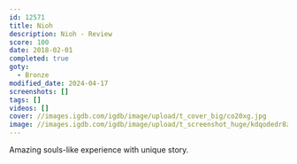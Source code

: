 ```yaml
---
id: 12571
title: Nioh
description: Nioh - Review
score: 100
date: 2018-02-01
completed: true
goty:
  - Bronze
modified_date: 2024-04-17
screenshots: []
tags: []
videos: []
cover: //images.igdb.com/igdb/image/upload/t_cover_big/co20xg.jpg
image: //images.igdb.com/igdb/image/upload/t_screenshot_huge/kdqodedr8zwnweddu63y.jpg
---
```

Amazing souls-like experience with unique story.